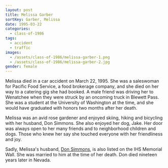 ```yaml
---
layout: post
title: Melissa Garber
sortKey: Garber, Melissa
date: 1995-03-22
categories:
  - class-of-1986
tags:
  - accident
  - traffic
images:
  - /assets/class-of-1986/melissa-garber-1.png
  - /assets/class-of-1986/melissa-garber-2.jpg
gender: female
---
```

Melissa died in a car accident on March 22, 1995. She was a saleswoman for Pacific Food Service, a food brokerage company,﻿ and she died on her way to a catering gig she had booked. A male friend was driving her to Wenatchee when they were struck by an oncoming truck in Blewett Pass. She was a student at the University of Washington at the time, and she would have graduated with honors two months after her death. 

Melissa was an avid rose gardener and enjoyed skiing, hiking and bicycling with her husband, Don Simmons. She also enjoyed her dog, Jake. Her door was always open to her many friends and to neighborhood children and dogs. Those who knew her say she touched everyone with her friendliness and joy.

Sadly, Melissa's husband, [Don Simmons](https://ihsmemorial.org/class-of-1986/donald-mark-simmons/), is also listed on the IHS Memorial Wall. She was married to him at the time of her death. Don died nineteen years later in Nevada.